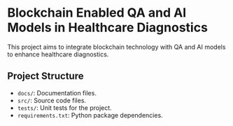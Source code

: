 # Blockchain Enabled QA and AI Models in Healthcare Diagnostics

This project aims to integrate blockchain technology with QA and AI models to enhance healthcare diagnostics.

## Project Structure
- `docs/`: Documentation files.
- `src/`: Source code files.
- `tests/`: Unit tests for the project.
- `requirements.txt`: Python package dependencies.
